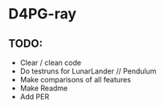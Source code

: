 # D4PG-ray



## TODO: 
- Clear / clean code
- Do testruns for LunarLander // Pendulum
- Make comparisons of all features
- Make Readme
- Add PER 

